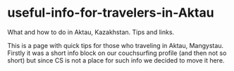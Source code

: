 # useful-info-for-travelers-in-Aktau
What and how to do in Aktau, Kazakhstan. Tips and links.

This is a page with quick tips for those who traveling in Aktau, Mangystau. 
Firstly it was a short info block on our couchsurfing profile (and then not so short) 
but since CS is not a place for such info we decided to move it here.
